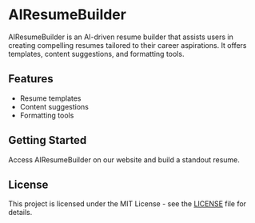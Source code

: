 # AIResumeBuilder

AIResumeBuilder is an AI-driven resume builder that assists users in creating compelling resumes tailored to their career aspirations. It offers templates, content suggestions, and formatting tools.

## Features
- Resume templates
- Content suggestions
- Formatting tools

## Getting Started
Access AIResumeBuilder on our website and build a standout resume.

## License
This project is licensed under the MIT License - see the [LICENSE](LICENSE) file for details.
